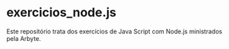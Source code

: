 # exercicios_node.js
Este repositório trata dos exercícios de Java Script com Node.js ministrados pela Arbyte.
